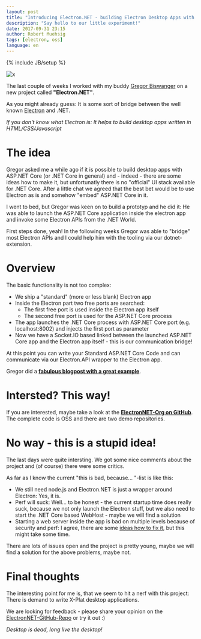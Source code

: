 ```yaml
---
layout: post
title: "Introducing Electron.NET - building Electron Desktop Apps with ASP.NET Core"
description: "Say hello to our little experiment!"
date: 2017-09-31 23:15
author: Robert Muehsig
tags: [electron, oss]
language: en
---
```

{% include JB/setup %}


![x]({{BASE_PATH}}/assets/md-images/2017-10-31/electron.net-logo.png "Electron.NET")

The last couple of weeks I worked with my buddy [Gregor Biswanger](http://www.cross-platform-blog.com/) on a new project called __"Electron.NET"__. 

As you might already guess: It is some sort of bridge between the well known [Electron](https://electron.atom.io/) and .NET.

*If you don't know what Electron is: It helps to build desktop apps written in HTML/CSS/Javascript*

# The idea 

Gregor asked me a while ago if it is possible to build desktop apps with ASP.NET Core (or .NET Core in general) and - indeed - there are some ideas how to make it, but unfortunatly there is no "official" UI stack available for .NET Core. 
After a little chat we agreed that the best bet would be to use Electron as is and somehow "embed" ASP.NET Core in it.

I went to bed, but Gregor was keen on to build a prototyp and he did it: He was able to launch the ASP.NET Core application inside the electron app and invoke some Electron APIs from the .NET World. 

First steps done, yeah! In the following weeks Gregor was able to "bridge" most Electron APIs and I could help him with the tooling via our dotnet-extension.

# Overview

The basic functionality is not too complex: 

* We ship a "standard" (more or less blank) Electron app
* Inside the Electron part two free ports are searched:
  * The first free port is used inside the Electron app itself
  * The second free port is used for the ASP.NET Core process
* The app launches the .NET Core process with ASP.NET Core port (e.g. localhost:8002) and injects the first port as parameter
* Now we have a Socket.IO based linked between the launched ASP.NET Core app and the Electron app itself - this is our communication bridge!

At this point you can write your Standard ASP.NET Core Code and can communicate via our Electron.API wrapper to the Electron app. 

Gregor did a __[fabulous blogpost with a great example](http://www.cross-platform-blog.com/electron.net/electron.net-musicplayer-app-with-asp.net-core)__.

# Intersted? This way!

If you are interested, maybe take a look at the __[ElectronNET-Org on GitHub](https://github.com/ElectronNET)__. The complete code is OSS and there are two demo repositories.

# No way - this is a stupid idea!

The last days were quite intersting. We got some nice comments about the project and (of course) there were some critics.

As far as I know the current "this is bad, because... "-list is like this:

* We still need node.js and Electron.NET is just a wrapper around Electron: Yes, it is. 
* Perf will suck: Well... to be honest - the current startup time does really suck, because we not only launch the Electron stuff, but we also need to start the .NET Core based WebHost - maybe we will find a solution
* Starting a web server inside the app is bad on multiple levels because of security and perf: I agree, there are some [ideas how to fix it](https://github.com/ElectronNET/Electron.NET/issues/22), but this might take some time.

There are lots of issues open and the project is pretty young, maybe we will find a solution for the above problems, maybe not. 

# Final thoughts

The interesting point for me is, that we seem to hit a nerf with this project: There is demand to write X-Plat desktop applications.

We are looking for feedback - please share your opinion on the [ElectronNET-GitHub-Repo](https://github.com/ElectronNET/Electron.NET) or try it out :) 

*Desktop is dead, long live the desktop!*


 